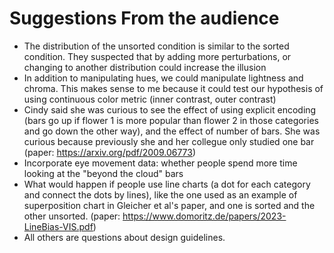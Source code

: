 # Suggestions From the audience 
- The distribution of the unsorted condition is similar to the sorted condition. They suspected that by adding more perturbations, or changing to another distribution could increase the illusion
- In addition to manipulating hues, we could manipulate lightness and chroma. This makes sense to me because it could test our hypothesis of using continuous color metric (inner contrast, outer contrast)
- Cindy said she was curious to see the effect of using explicit encoding (bars go up if flower 1 is more popular than flower 2 in those categories and go down the other way), and the effect of number of bars. She was curious because previously she and her collegue only studied one bar (paper: https://arxiv.org/pdf/2009.06773)
- Incorporate eye movement data: whether people spend more time looking at the "beyond the cloud" bars
- What would happen if people use line charts (a dot for each category and connect the dots by lines), like the one used as an example of superposition chart in Gleicher et al's paper, and one is sorted and the other unsorted. (paper: https://www.domoritz.de/papers/2023-LineBias-VIS.pdf)
- All others are questions about design guidelines. 
